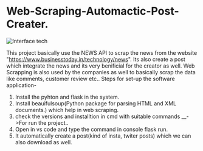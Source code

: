 # Web-Scraping-Automactic-Post-Creater.
![Interface tech](https://user-images.githubusercontent.com/102173748/207721327-11a8d4e6-f641-4639-a2e1-00267e488bbf.png)

This project basically use the NEWS API to scrap the news from the website "https://www.businesstoday.in/technology/news".
Its also create a post which integrate the news and its very benificial for the creator as well. 
Web Scrapping is also used by the companies as well to basically scrap the data like comments, customer review etc..
Steps for set-up the software application-
1. Install the pyhton and flask in the system.
2. Install beauifulsoup(Python package for parsing HTML and XML documents.) which help in web scraping.
3. check the versions and installtion in cmd with suitable commands
__->For run the project..
1. Open in vs code and type the command in console flask run.
2. It automatically create a post(kind of insta, twiter posts) which we can also download as well.
